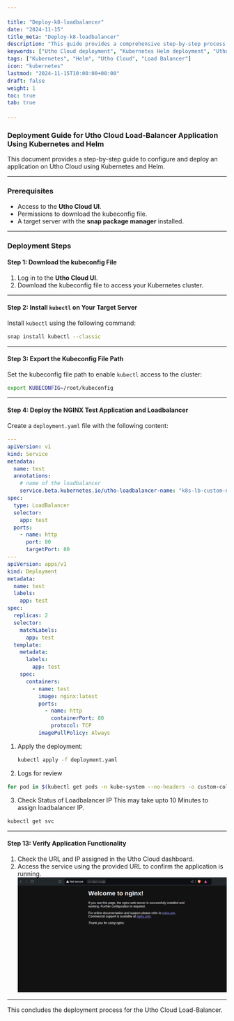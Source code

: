 ```yaml
---

title: "Deploy-k8-loadbalancer"
date: "2024-11-15"
title_meta: "Deploy-k8-loadbalancer"
description: "This guide provides a comprehensive step-by-step process to deploy a load-balancer application on Utho Cloud using Kubernetes and Helm, including configuration of the environment, installation of dependencies, and setup of a network load balancer."
keywords: ["Utho Cloud deployment", "Kubernetes Helm deployment", "Utho load balancer", "Kubernetes application setup"]
tags: ["Kubernetes", "Helm", "Utho Cloud", "Load Balancer"]
icon: "kubernetes"
lastmod: "2024-11-15T10:00:00+00:00"
draft: false
weight: 1
toc: true
tab: true

---
```


### **Deployment Guide for Utho Cloud Load-Balancer Application Using Kubernetes and Helm**

This document provides a step-by-step guide to configure and deploy an application on Utho Cloud using Kubernetes and Helm.

---

### **Prerequisites**
- Access to the **Utho Cloud UI**.
- Permissions to download the kubeconfig file.
- A target server with the **snap package manager** installed.

---

### **Deployment Steps**

#### **Step 1: Download the kubeconfig File**
1. Log in to the **Utho Cloud UI**.
2. Download the kubeconfig file to access your Kubernetes cluster.

---

#### **Step 2: Install `kubectl` on Your Target Server**
Install `kubectl` using the following command:

```bash
snap install kubectl --classic
```

---

#### **Step 3: Export the Kubeconfig File Path**
Set the kubeconfig file path to enable `kubectl` access to the cluster:

```bash
export KUBECONFIG=/root/kubeconfig
```

---


#### **Step 4: Deploy the NGINX Test Application and Loadbalancer**
Create a `deployment.yaml` file with the following content:

```yaml
---
apiVersion: v1
kind: Service
metadata:
  name: test
  annotations:
    # name of the loadbalancer
    service.beta.kubernetes.io/utho-loadbalancer-name: "k8s-lb-custom-name"
spec:
  type: LoadBalancer
  selector:
    app: test
  ports:
    - name: http
      port: 80
      targetPort: 80
---
apiVersion: apps/v1
kind: Deployment
metadata:
  name: test
  labels:
    app: test
spec:
  replicas: 2
  selector:
    matchLabels:
      app: test
  template:
    metadata:
      labels:
        app: test
    spec:
      containers:
        - name: test
          image: nginx:latest
          ports:
            - name: http
              containerPort: 80
              protocol: TCP
          imagePullPolicy: Always
```


1. Apply the deployment:

   ```bash
   kubectl apply -f deployment.yaml
   ```

2. Logs for review
   
```bash
for pod in $(kubectl get pods -n kube-system --no-headers -o custom-columns=":metadata.name" | grep '^utho-ccm'); do echo "Logs for pod: $pod"; kubectl logs -f -n kube-system "$pod" & done
```

3. Check Status of Loadbalancer IP
This may take upto 10 Minutes to assign loadbalancer IP.

```bash
kubectl get svc
```
---

#### **Step 13: Verify Application Functionality**
1. Check the URL and IP assigned in the Utho Cloud dashboard.
2. Access the service using the provided URL to confirm the application is running.
![](lb.png)

---

This concludes the deployment process for the Utho Cloud Load-Balancer.
